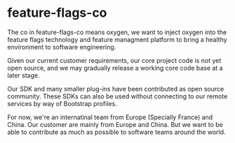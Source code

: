 # feature-flags-co

The co in feature-flags-co means oxygen, we want to inject oxygen into the feature flags technology and feature managment platform to bring a healthy environment to software engineering.

Given our current customer requirements, our core project code is not yet open source, and we may gradually release a working core code base at a later stage.

Our SDK and many smaller plug-ins have been contributed as open source community. These SDKs can also be used without connecting to our remote services by way of Bootstrap profiles.

For now, we're an internatinal team from Europe (Specially France) and China. Our customer are mainly from Europe and China. But we want to be able to contribute as much as possible to software teams around the world.

